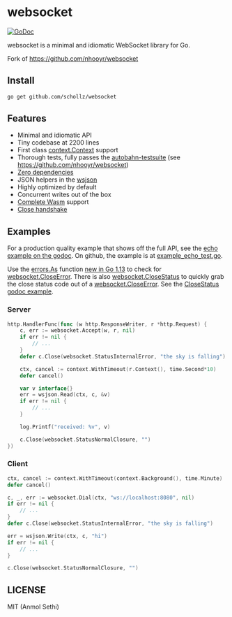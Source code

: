 # websocket

[![GoDoc](https://godoc.org/github.com/schollz/websocket?status.svg)](https://godoc.org/github.com/schollz/websocket)

websocket is a minimal and idiomatic WebSocket library for Go.

Fork of https://github.com/nhooyr/websocket

## Install

```bash
go get github.com/schollz/websocket
```

## Features

- Minimal and idiomatic API
- Tiny codebase at 2200 lines
- First class [context.Context](https://blog.golang.org/context) support
- Thorough tests, fully passes the [autobahn-testsuite](https://github.com/crossbario/autobahn-testsuite) (see https://github.com/nhooyr/websocket)
- [Zero dependencies](https://godoc.org/github.com/schollz/websocket?imports)
- JSON helpers in the [wsjson](https://godoc.org/github.com/schollz/websocket/wsjson)
- Highly optimized by default
- Concurrent writes out of the box
- [Complete Wasm](https://godoc.org/github.com/schollz/websocket#hdr-Wasm) support
- [Close handshake](https://godoc.org/github.com/schollz/websocket#Conn.Close)

## Examples

For a production quality example that shows off the full API, see the [echo example on the godoc](https://godoc.org/github.com/schollz/websocket#example-package--Echo). On github, the example is at [example_echo_test.go](./example_echo_test.go).

Use the [errors.As](https://golang.org/pkg/errors/#As) function [new in Go 1.13](https://golang.org/doc/go1.13#error_wrapping) to check for [websocket.CloseError](https://godoc.org/github.com/schollz/websocket#CloseError).
There is also [websocket.CloseStatus](https://godoc.org/github.com/schollz/websocket#CloseStatus) to quickly grab the close status code out of a [websocket.CloseError](https://godoc.org/github.com/schollz/websocket#CloseError).
See the [CloseStatus godoc example](https://godoc.org/github.com/schollz/websocket#example-CloseStatus).

### Server

```go
http.HandlerFunc(func (w http.ResponseWriter, r *http.Request) {
	c, err := websocket.Accept(w, r, nil)
	if err != nil {
		// ...
	}
	defer c.Close(websocket.StatusInternalError, "the sky is falling")

	ctx, cancel := context.WithTimeout(r.Context(), time.Second*10)
	defer cancel()

	var v interface{}
	err = wsjson.Read(ctx, c, &v)
	if err != nil {
		// ...
	}

	log.Printf("received: %v", v)

	c.Close(websocket.StatusNormalClosure, "")
})
```

### Client

```go
ctx, cancel := context.WithTimeout(context.Background(), time.Minute)
defer cancel()

c, _, err := websocket.Dial(ctx, "ws://localhost:8080", nil)
if err != nil {
	// ...
}
defer c.Close(websocket.StatusInternalError, "the sky is falling")

err = wsjson.Write(ctx, c, "hi")
if err != nil {
	// ...
}

c.Close(websocket.StatusNormalClosure, "")
```

## LICENSE

MIT (Anmol Sethi)

